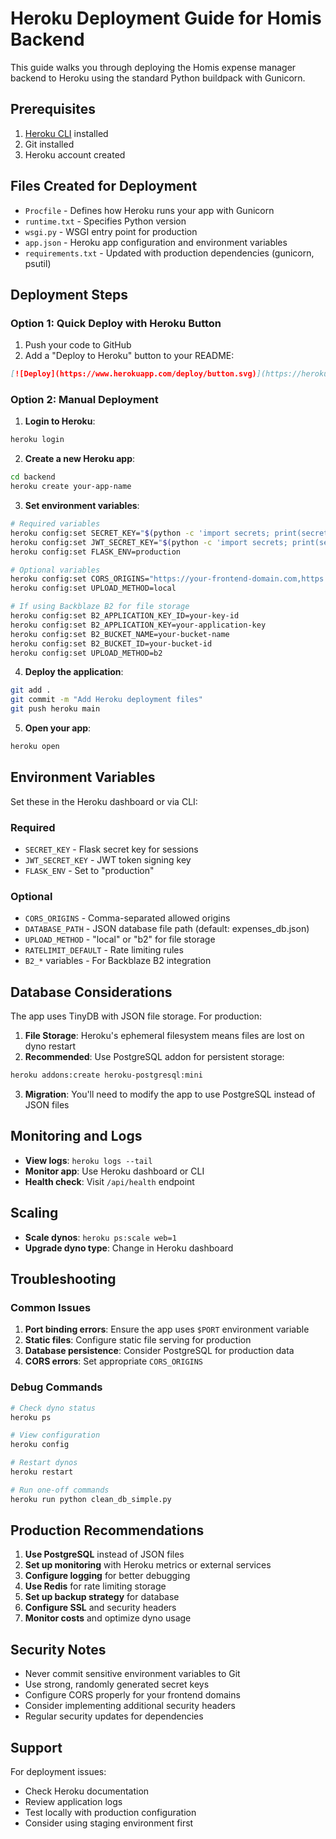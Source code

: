 # Heroku Deployment Guide for Homis Backend

This guide walks you through deploying the Homis expense manager backend to Heroku using the standard Python buildpack with Gunicorn.

## Prerequisites

1. [Heroku CLI](https://devcenter.heroku.com/articles/heroku-cli) installed
2. Git installed
3. Heroku account created

## Files Created for Deployment

- `Procfile` - Defines how Heroku runs your app with Gunicorn
- `runtime.txt` - Specifies Python version
- `wsgi.py` - WSGI entry point for production
- `app.json` - Heroku app configuration and environment variables
- `requirements.txt` - Updated with production dependencies (gunicorn, psutil)

## Deployment Steps

### Option 1: Quick Deploy with Heroku Button

1. Push your code to GitHub
2. Add a "Deploy to Heroku" button to your README:
```markdown
[![Deploy](https://www.herokuapp.com/deploy/button.svg)](https://heroku.com/deploy?template=https://github.com/your-username/your-repo)
```

### Option 2: Manual Deployment

1. **Login to Heroku**:
```bash
heroku login
```

2. **Create a new Heroku app**:
```bash
cd backend
heroku create your-app-name
```

3. **Set environment variables**:
```bash
# Required variables
heroku config:set SECRET_KEY="$(python -c 'import secrets; print(secrets.token_hex(32))')"
heroku config:set JWT_SECRET_KEY="$(python -c 'import secrets; print(secrets.token_hex(32))')"
heroku config:set FLASK_ENV=production

# Optional variables
heroku config:set CORS_ORIGINS="https://your-frontend-domain.com,https://your-app.vercel.app"
heroku config:set UPLOAD_METHOD=local

# If using Backblaze B2 for file storage
heroku config:set B2_APPLICATION_KEY_ID=your-key-id
heroku config:set B2_APPLICATION_KEY=your-application-key
heroku config:set B2_BUCKET_NAME=your-bucket-name
heroku config:set B2_BUCKET_ID=your-bucket-id
heroku config:set UPLOAD_METHOD=b2
```

4. **Deploy the application**:
```bash
git add .
git commit -m "Add Heroku deployment files"
git push heroku main
```

5. **Open your app**:
```bash
heroku open
```



## Environment Variables

Set these in the Heroku dashboard or via CLI:

### Required
- `SECRET_KEY` - Flask secret key for sessions
- `JWT_SECRET_KEY` - JWT token signing key
- `FLASK_ENV` - Set to "production"

### Optional
- `CORS_ORIGINS` - Comma-separated allowed origins
- `DATABASE_PATH` - JSON database file path (default: expenses_db.json)
- `UPLOAD_METHOD` - "local" or "b2" for file storage
- `RATELIMIT_DEFAULT` - Rate limiting rules
- `B2_*` variables - For Backblaze B2 integration

## Database Considerations

The app uses TinyDB with JSON file storage. For production:

1. **File Storage**: Heroku's ephemeral filesystem means files are lost on dyno restart
2. **Recommended**: Use PostgreSQL addon for persistent storage:
```bash
heroku addons:create heroku-postgresql:mini
```

3. **Migration**: You'll need to modify the app to use PostgreSQL instead of JSON files

## Monitoring and Logs

- **View logs**: `heroku logs --tail`
- **Monitor app**: Use Heroku dashboard or CLI
- **Health check**: Visit `/api/health` endpoint

## Scaling

- **Scale dynos**: `heroku ps:scale web=1`
- **Upgrade dyno type**: Change in Heroku dashboard

## Troubleshooting

### Common Issues

1. **Port binding errors**: Ensure the app uses `$PORT` environment variable
2. **Static files**: Configure static file serving for production
3. **Database persistence**: Consider PostgreSQL for production data
4. **CORS errors**: Set appropriate `CORS_ORIGINS`

### Debug Commands

```bash
# Check dyno status
heroku ps

# View configuration
heroku config

# Restart dynos
heroku restart

# Run one-off commands
heroku run python clean_db_simple.py
```

## Production Recommendations

1. **Use PostgreSQL** instead of JSON files
2. **Set up monitoring** with Heroku metrics or external services
3. **Configure logging** for better debugging
4. **Use Redis** for rate limiting storage
5. **Set up backup strategy** for database
6. **Configure SSL** and security headers
7. **Monitor costs** and optimize dyno usage

## Security Notes

- Never commit sensitive environment variables to Git
- Use strong, randomly generated secret keys
- Configure CORS properly for your frontend domains
- Consider implementing additional security headers
- Regular security updates for dependencies

## Support

For deployment issues:
- Check Heroku documentation
- Review application logs
- Test locally with production configuration
- Consider using staging environment first